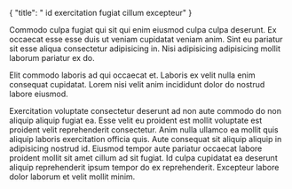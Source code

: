 {
  "title": " id exercitation fugiat cillum excepteur"
}

Commodo culpa fugiat qui sit qui enim eiusmod culpa culpa deserunt. Ex occaecat esse esse duis ut veniam cupidatat veniam anim. Sint eu pariatur sit esse aliqua consectetur adipisicing in. Nisi adipisicing adipisicing mollit laborum pariatur ex do.

Elit commodo laboris ad qui occaecat et. Laboris ex velit nulla enim consequat cupidatat. Lorem nisi velit anim incididunt dolor do nostrud labore eiusmod.

Exercitation voluptate consectetur deserunt ad non aute commodo do non aliquip aliquip fugiat ea. Esse velit eu proident est mollit voluptate est proident velit reprehenderit consectetur. Anim nulla ullamco ea mollit quis aliquip laboris exercitation officia quis. Aute consequat sit aliquip aliquip in adipisicing nostrud id. Eiusmod tempor aute pariatur occaecat labore proident mollit sit amet cillum ad sit fugiat. Id culpa cupidatat ea deserunt aliquip reprehenderit ipsum tempor do ex reprehenderit. Excepteur labore dolor laborum et velit mollit minim.